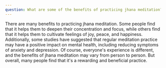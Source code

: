 ```yaml
---
question: What are some of the benefits of practicing jhana meditation?
---
```

There are many benefits to practicing jhana meditation. Some people find that it helps them to deepen their concentration and focus, while others find that it helps them to cultivate feelings of joy, peace, and happiness. Additionally, some studies have suggested that regular meditation practice may have a positive impact on mental health, including reducing symptoms of anxiety and depression. Of course, everyone's experience is different, and the benefits of jhana meditation may vary from person to person. But overall, many people find that it's a rewarding and beneficial practice.